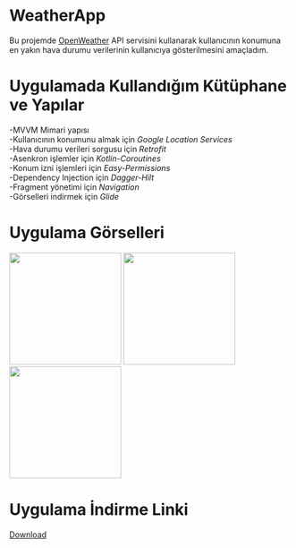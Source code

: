 # WeatherApp

Bu projemde [OpenWeather](https://openweathermap.org/) API servisini kullanarak kullanıcının konumuna en yakın hava durumu verilerinin kullanıcıya gösterilmesini amaçladım.

# Uygulamada Kullandığım Kütüphane ve Yapılar

-MVVM Mimari yapısı</br>
-Kullanıcının konumunu almak için *Google Location Services*</br>
-Hava durumu verileri sorgusu için *Retrofit*</br>
-Asenkron işlemler için *Kotlin-Coroutines*</br>
-Konum izni işlemleri için *Easy-Permissions*</br>
-Dependency Injection için *Dagger-Hilt*</br>
-Fragment yönetimi için *Navigation* </br>
-Görselleri indirmek için *Glide* </br>


# Uygulama Görselleri
<img src="https://user-images.githubusercontent.com/77691403/141253111-46a6821e-3eb0-49b1-9b4a-891012b5b60b.jpg" width="200"> <img src="https://user-images.githubusercontent.com/77691403/141243950-a57fd536-6d10-4f56-b86b-7c6056b1ec01.jpg" width="200"> <img src="https://user-images.githubusercontent.com/77691403/141243955-55c284f9-a1a0-460a-8f04-877e3d7a7917.jpg" width="200"> 

# Uygulama İndirme Linki

[Download](https://drive.google.com/file/d/1eHTnX6gg5cjkr6Fm11uT0ROkrSDtmY3K/view?usp=sharing)
